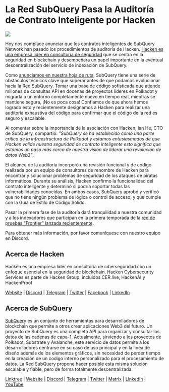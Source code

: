 # La Red SubQuery Pasa la Auditoría de Contrato Inteligente por Hacken

![](https://miro.medium.com/max/1400/0*EbIDDKebNpv2DBC9)

Hoy nos complace anunciar que los contratos inteligentes de SubQuery Network han pasado los procedimientos de auditoría de Hacken. [Hacken es una empresa líder en consultoría de seguridad](https://hacken.io/) que se centra en la seguridad en blockchain y desempeñara un papel importante en la eventual descentralización del servicio de indexación de SubQuery.

Como [anunciamos en nuestra hoja de ruta](./20211029-roadmap-october.md), SubQuery tiene una serie de obstáculos técnicos clave que superar antes de que podamos evolucionar hacia la Red SubQuery. Tomar una base de código sofisticada que atiende millones de consultas API en docenas de proyectos líderes en Polkadot y migrarla a un entorno completamente nuevo en tiempo real, mientras se mantiene segura, ¡No es poca cosa! Confiamos de que ahora hemos logrado esto y recientemente designamos a Hacken para realizar una auditoría exhaustiva del código para confirmar que el código de la red es seguro y escalable.

Al comentar sobre la importancia de la asociación con Hacken, Ian He, CTO de SubQuery, compartió: _"SubQuery se ha establecido como una parte crítica de la infraestructura de Polkadot y estamos entusiasmados de que Hacken valide nuestra seguridad de contrato inteligente esto significa que estamos un paso más cerca de nuestra visión de liderar una revolución de datos Web3"_.

El alcance de la auditoría incorporó una revisión funcional y de código realizada por un equipo de consultores de renombre de Hacken para encontrar y solucionar problemas de seguridad de los ataques de piratas informáticos. Durante su análisis, Hacken confirmo la funcionalidad del contrato inteligente y determinó si podría soportar todas las vulnerabilidades conocidas. En ambos casos, SubQuery aprobó y verificó que no tiene ningún problema de lógica o control de acceso, y que cumple con la Guía de Estilo de Código Sólido.

Pasar la primera fase de la auditoría dará tranquilidad a nuestra comunidad y a los indexadores que participan en la primera temporada de la [red de pruebas "Frontier" lanzada recientemente](./20220330-frontier-testnet.md).

Para obtener más información, por favor comuníquese con nuestro equipo en Discord.

## Acerca de Hacken

Hacken es una empresa líder en consultoría de ciberseguridad con un enfoque esencial en la seguridad de blockchain. Hacken Cybersecurity Services es parte de Hacken Group, incluidos CER.live, HackenAI y HackenProof

[Website](https://hacken.io/) | [Discord](https://discord.gg/hacken) | [Telegram](https://t.me/hackenio) | [Twitter](https://twitter.com/hackenclub) | [Facebook](https://www.facebook.com/hacken.io) | [LinkedIn](https://www.linkedin.com/company/hacken/)

## Acerca de SubQuery

[SubQuery](https://subquery.network) es un conjunto de herramientas para desarrolladores de blockchain que permite a otros crear aplicaciones Web3 del futuro. Un proyecto de SubQuery es una completa API para organizar y consultar los datos de las cadenas de capa-1. Actualmente, sirviendo a los proyectos de Polkadot, Substrate y Avalanche, este servicio de datos permite a los desarrolladores centrarse en su caso de uso principal y en la linea de diseño además de los elementos gráficos, sin necesidad de perder tiempo en la creación de un codigo interno personalizado para el procesamiento de datos. La Red SubQuery propone hacer posible esta misma solución escalable y fiable, pero de forma totalmente descentralizada.

​​[Linktree](https://linktr.ee/subquerynetwork) | [Website](https://subquery.network/) | [Discord](https://discord.com/invite/78zg8aBSMG) | [Telegram](https://t.me/subquerynetwork) | [Twitter](https://twitter.com/subquerynetwork) | [Matrix](https://matrix.to/#/#subquery:matrix.org) | [LinkedIn](https://www.linkedin.com/company/subquery) | [YouTube](https://www.youtube.com/channel/UCi1a6NUUjegcLHDFLr7CqLw)
